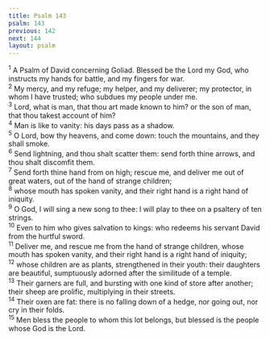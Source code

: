 ```yaml
---
title: Psalm 143
psalm: 143
previous: 142
next: 144
layout: psalm
---
```

<div class="psalm-verse"><sup class="verse-number">1</sup> A Psalm of David concerning Goliad. Blessed be the Lord my God, who instructs my hands for battle, and my fingers for war. </div><div class="psalm-verse"><sup class="verse-number">2</sup> My mercy, and my refuge; my helper, and my deliverer; my protector, in whom I have trusted; who subdues my people under me. </div><div class="psalm-verse"><sup class="verse-number">3</sup> Lord, what is man, that thou art made known to him? or the son of man, that thou takest account of him? </div><div class="psalm-verse"><sup class="verse-number">4</sup> Man is like to vanity: his days pass as a shadow. </div><div class="psalm-verse"><sup class="verse-number">5</sup> O Lord, bow thy heavens, and come down: touch the mountains, and they shall smoke. </div><div class="psalm-verse"><sup class="verse-number">6</sup> Send lightning, and thou shalt scatter them: send forth thine arrows, and thou shalt discomfit them. </div><div class="psalm-verse"><sup class="verse-number">7</sup> Send forth thine hand from on high; rescue me, and deliver me out of great waters, out of the hand of strange children; </div><div class="psalm-verse"><sup class="verse-number">8</sup> whose mouth has spoken vanity, and their right hand is a right hand of iniquity. </div><div class="psalm-verse"><sup class="verse-number">9</sup> O God, I will sing a new song to thee: I will play to thee on a psaltery of ten strings. </div><div class="psalm-verse"><sup class="verse-number">10</sup> Even to him who gives salvation to kings: who redeems his servant David from the hurtful sword. </div><div class="psalm-verse"><sup class="verse-number">11</sup> Deliver me, and rescue me from the hand of strange children, whose mouth has spoken vanity, and their right hand is a right hand of iniquity; </div><div class="psalm-verse"><sup class="verse-number">12</sup> whose children are as plants, strengthened in their youth: their daughters are beautiful, sumptuously adorned after the similitude of a temple. </div><div class="psalm-verse"><sup class="verse-number">13</sup> Their garners are full, and bursting with one kind of store after another; their sheep are prolific, multiplying in their streets. </div><div class="psalm-verse"><sup class="verse-number">14</sup> Their oxen are fat: there is no falling down of a hedge, nor going out, nor cry in their folds. </div><div class="psalm-verse"><sup class="verse-number">15</sup> Men bless the people to whom this lot belongs, but blessed is the people whose God is the Lord. </div>